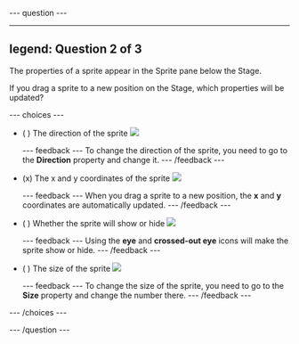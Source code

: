 --- question ---

---
legend: Question 2 of 3
---

The properties of a sprite appear in the Sprite pane below the Stage.

If you drag a sprite to a new position on the Stage, which properties will be updated?

--- choices ---

- ( ) The direction of the sprite ![](images/direction.png)

  --- feedback --- To change the direction of the sprite, you need to go to the **Direction** property and change it. --- /feedback ---

- (x) The x and y coordinates of the sprite ![](images/coordinates.png)

  --- feedback --- When you drag a sprite to a new position, the **x** and **y** coordinates are automatically updated. --- /feedback ---

- ( ) Whether the sprite will show or hide ![](images/visibility.png)

  --- feedback --- Using the **eye** and **crossed-out eye** icons will make the sprite show or hide. --- /feedback ---

- ( ) The size of the sprite ![](images/size.png)

  --- feedback --- To change the size of the sprite, you need to go to the **Size** property and change the number there. --- /feedback ---

--- /choices ---

--- /question ---
